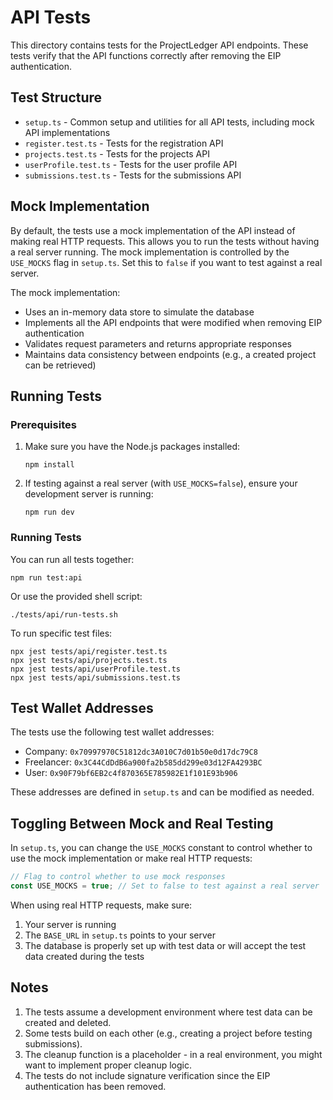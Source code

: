 # API Tests

This directory contains tests for the ProjectLedger API endpoints. These tests verify that the API functions correctly after removing the EIP authentication.

## Test Structure

- `setup.ts` - Common setup and utilities for all API tests, including mock API implementations
- `register.test.ts` - Tests for the registration API
- `projects.test.ts` - Tests for the projects API
- `userProfile.test.ts` - Tests for the user profile API
- `submissions.test.ts` - Tests for the submissions API

## Mock Implementation

By default, the tests use a mock implementation of the API instead of making real HTTP requests. This allows you to run the tests without having a real server running. The mock implementation is controlled by the `USE_MOCKS` flag in `setup.ts`. Set this to `false` if you want to test against a real server.

The mock implementation:
- Uses an in-memory data store to simulate the database
- Implements all the API endpoints that were modified when removing EIP authentication
- Validates request parameters and returns appropriate responses
- Maintains data consistency between endpoints (e.g., a created project can be retrieved)

## Running Tests

### Prerequisites

1. Make sure you have the Node.js packages installed:
   ```
   npm install
   ```

2. If testing against a real server (with `USE_MOCKS=false`), ensure your development server is running:
   ```
   npm run dev
   ```

### Running Tests

You can run all tests together:

```
npm run test:api
```

Or use the provided shell script:

```
./tests/api/run-tests.sh
```

To run specific test files:

```
npx jest tests/api/register.test.ts
npx jest tests/api/projects.test.ts
npx jest tests/api/userProfile.test.ts
npx jest tests/api/submissions.test.ts
```

## Test Wallet Addresses

The tests use the following test wallet addresses:

- Company: `0x70997970C51812dc3A010C7d01b50e0d17dc79C8`
- Freelancer: `0x3C44CdDdB6a900fa2b585dd299e03d12FA4293BC`
- User: `0x90F79bf6EB2c4f870365E785982E1f101E93b906`

These addresses are defined in `setup.ts` and can be modified as needed.

## Toggling Between Mock and Real Testing

In `setup.ts`, you can change the `USE_MOCKS` constant to control whether to use the mock implementation or make real HTTP requests:

```typescript
// Flag to control whether to use mock responses
const USE_MOCKS = true; // Set to false to test against a real server
```

When using real HTTP requests, make sure:
1. Your server is running
2. The `BASE_URL` in `setup.ts` points to your server
3. The database is properly set up with test data or will accept the test data created during the tests

## Notes

1. The tests assume a development environment where test data can be created and deleted.
2. Some tests build on each other (e.g., creating a project before testing submissions).
3. The cleanup function is a placeholder - in a real environment, you might want to implement proper cleanup logic.
4. The tests do not include signature verification since the EIP authentication has been removed. 